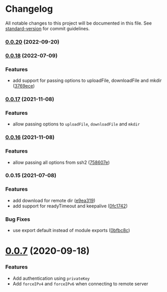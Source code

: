 # Changelog

All notable changes to this project will be documented in this file. See [standard-version](https://github.com/conventional-changelog/standard-version) for commit guidelines.

### [0.0.20](https://github.com/maitrungduc1410/node-scp-async/compare/v0.0.18...v0.0.20) (2022-09-20)

### [0.0.18](https://github.com/maitrungduc1410/node-scp-async/compare/v0.0.16...v0.0.18) (2022-07-09)


### Features

* add support for passing options to uploadFile, downloadFile and mkdir ([3769ece](https://github.com/maitrungduc1410/node-scp-async/commit/3769ece84dcdb8830e9b18e3ec84a0fa4e10e903))

### [0.0.17](https://github.com/maitrungduc1410/node-scp-async/compare/v0.0.16...v0.0.17) (2021-11-08)


### Features

* allow passing options to `uploadFile`, `downloadFile` and `mkdir`

### [0.0.16](https://github.com/maitrungduc1410/node-scp-async/compare/v0.0.15...v0.0.16) (2021-11-08)


### Features

* allow passing all options from ssh2 ([758607e](https://github.com/maitrungduc1410/node-scp-async/commit/758607e7159ab802d2c0c467796857dc85250ad9))

### 0.0.15 (2021-07-08)


### Features

* add download for remote dir ([e9ea319](https://github.com/maitrungduc1410/node-scp-async/commit/e9ea319cbe09b1202baa684e5077c01bac32d284))
* add support for readyTimeout and keepalive ([0fc1742](https://github.com/maitrungduc1410/node-scp-async/commit/0fc1742819776cbae6ae6623cdce4b6e2de21cb5))


### Bug Fixes

* use export default instead of module exports ([0bfbc8c](https://github.com/maitrungduc1410/node-scp-async/commit/0bfbc8c87088c9184b6c485231ea6fb7a585484e))

# [0.0.7](#) (2020-09-18)
### Features
- Add authentication using `privateKey`
- Add `forceIPv4` and `forceIPv6` when connecting to remote server